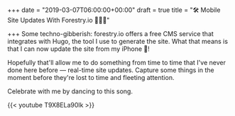 +++
date = "2019-03-07T06:00:00+00:00"
draft = true
title = "🛠 Mobile Site Updates With Forestry.io 👨🏻‍💻"

+++
Some techno-gibberish: forestry.io offers a free CMS service that integrates with Hugo, the tool I use to generate the site. What that means is that I can now update the site from my iPhone !

Hopefully that'll allow me to do something from time to time that I've never done here before — real-time site updates. Capture some things in the moment before they're lost to time and fleeting attention.

Celebrate with me by dancing to this song.

{{< youtube T9X8ELa90lk >}}
<!--more-->